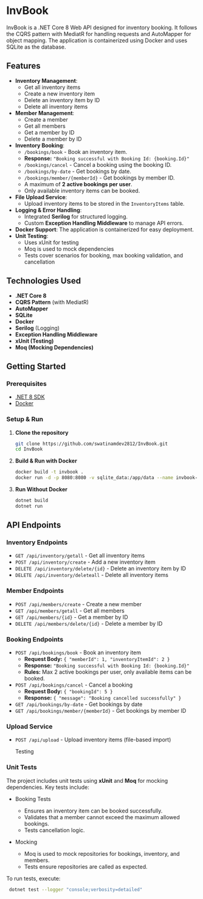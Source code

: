 # InvBook

InvBook is a .NET Core 8 Web API designed for inventory booking. It follows the CQRS pattern with MediatR for handling requests and AutoMapper for object mapping. The application is containerized using Docker and uses SQLite as the database.

## Features
- **Inventory Management**:
  - Get all inventory items
  - Create a new inventory item
  - Delete an inventory item by ID
  - Delete all inventory items
- **Member Management**:
  - Create a member
  - Get all members
  - Get a member by ID
  - Delete a member by ID
- **Inventory Booking**:
  - `/bookings/book` - Book an inventory item.
  - **Response:** `"Booking successful with Booking Id: {booking.Id}"`
  - `/bookings/cancel` - Cancel a booking using the booking ID.
  - `/bookings/by-date` - Get bookings by date.
  - `/bookings/member/{memberId}` - Get bookings by member ID.
  - A maximum of **2 active bookings per user**.
  - Only available inventory items can be booked.
- **File Upload Service**:
  - Upload inventory items to be stored in the `InventoryItems` table.
- **Logging & Error Handling**:
  - Integrated **Serilog** for structured logging.
  - Custom **Exception Handling Middleware** to manage API errors.
- **Docker Support**: The application is containerized for easy deployment.
- **Unit Testing**:
  - Uses xUnit for testing
  - Moq is used to mock dependencies
  - Tests cover scenarios for booking, max booking validation, and cancellation

## Technologies Used

- **.NET Core 8**
- **CQRS Pattern** (with MediatR)
- **AutoMapper**
- **SQLite**
- **Docker**
- **Serilog** (Logging)
- **Exception Handling Middleware**
- **xUnit (Testing)**
- **Moq (Mocking Dependencies)**

## Getting Started

### Prerequisites

- [.NET 8 SDK](https://dotnet.microsoft.com/en-us/download/dotnet/8.0)
- [Docker](https://www.docker.com/get-started)

### Setup & Run

1. **Clone the repository**

   ```sh
   git clone https://github.com/swatinamdev2812/InvBook.git
   cd InvBook
   ```

2. **Build & Run with Docker**

   ```sh
   docker build -t invbook .
   docker run -d -p 8080:8080 -v sqlite_data:/app/data --name invbook-container invbook
   ```

3. **Run Without Docker**

   ```sh
   dotnet build
   dotnet run
   ```

## API Endpoints

### Inventory Endpoints

- `GET /api/inventory/getall` - Get all inventory items
- `POST /api/inventory/create` - Add a new inventory item
- `DELETE /api/inventory/delete/{id}` - Delete an inventory item by ID
- `DELETE /api/inventory/deleteall` - Delete all inventory items

### Member Endpoints

- `POST /api/members/create` - Create a new member
- `GET /api/members/getall` - Get all members
- `GET /api/members/{id}` - Get a member by ID
- `DELETE /api/members/delete/{id}` - Delete a member by ID

### Booking Endpoints

- `POST /api/bookings/book` - Book an inventory item
  - **Request Body:** `{ "memberId": 1, "inventoryItemId": 2 }`
  - **Response:** `"Booking successful with Booking Id: {booking.Id}"`
  - **Rules:** Max 2 active bookings per user, only available items can be booked.
- `POST /api/bookings/cancel` - Cancel a booking
  - **Request Body:** `{ "bookingId": 5 }`
  - **Response:** `{ "message": "Booking cancelled successfully" }`
- `GET /api/bookings/by-date` - Get bookings by date
- `GET /api/bookings/member/{memberId}` - Get bookings by member ID

### Upload Service

- `POST /api/upload` - Upload inventory items (file-based import)

  Testing

### Unit Tests

The project includes unit tests using **xUnit** and **Moq** for mocking dependencies. Key tests include:

- Booking Tests
  - Ensures an inventory item can be booked successfully.
  - Validates that a member cannot exceed the maximum allowed bookings.
  - Tests cancellation logic.

- Mocking
  - Moq is used to mock repositories for bookings, inventory, and members.
  - Tests ensure repositories are called as expected.

To run tests, execute:

 ```sh
  dotnet test --logger "console;verbosity=detailed"
   ```

